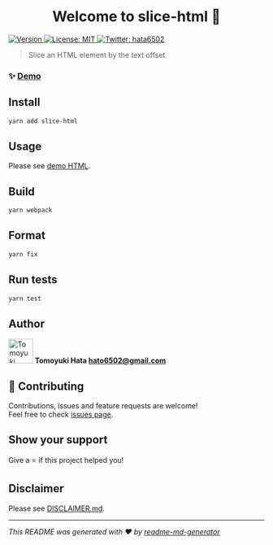 <!-- markdownlint-disable first-line-h1 -->

<h1 align="center">Welcome to slice-html 👋</h1>
<p>
  <a href="https://www.npmjs.com/package/slice-html" target="_blank">
    <img alt="Version" src="https://img.shields.io/npm/v/slice-html.svg">
  </a>
  <a href="https://github.com/hata6502/slice-html/blob/main/LICENSE" target="_blank">
    <img alt="License: MIT" src="https://img.shields.io/badge/License-MIT-yellow.svg" />
  </a>
  <a href="https://twitter.com/hata6502" target="_blank">
    <img alt="Twitter: hata6502" src="https://img.shields.io/twitter/follow/hata6502.svg?style=social" />
  </a>
</p>

> Slice an HTML element by the text offset.

### ✨ [Demo](https://hata6502.github.io/slice-html/)

## Install

```sh
yarn add slice-html
```

## Usage

Please see [demo HTML](https://github.com/hata6502/slice-html/blob/main/docs/index.html).

## Build

```sh
yarn webpack
```

## Format

```sh
yarn fix
```

## Run tests

```sh
yarn test
```

## Author

<img alt="Tomoyuki Hata" src="https://avatars.githubusercontent.com/hata6502" width="48" /> **Tomoyuki Hata <hato6502@gmail.com>**

## 🤝 Contributing

Contributions, issues and feature requests are welcome!<br />Feel free to check [issues page](https://github.com/hata6502/slice-html/issues).

## Show your support

Give a ⭐️ if this project helped you!

## Disclaimer

Please see [DISCLAIMER.md](https://github.com/hata6502/slice-html/blob/main/DISCLAIMER.md).

---

_This README was generated with ❤️ by [readme-md-generator](https://github.com/kefranabg/readme-md-generator)_
